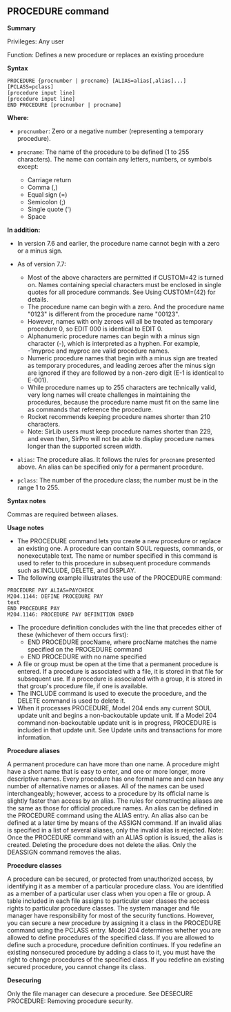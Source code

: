 ## PROCEDURE command

**Summary**

Privileges: Any user

Function: Defines a new procedure or replaces an existing procedure

**Syntax**

```
PROCEDURE {procnumber | procname} [ALIAS=alias[,alias]...] [PCLASS=pclass]
[procedure input line]
[procedure input line]
END PROCEDURE [procnumber | procname]
```

**Where:**

* `procnumber`: Zero or a negative number (representing a temporary procedure).
* `procname`: The name of the procedure to be defined (1 to 255 characters). The name can contain any letters, numbers, or symbols except:

    * Carriage return
    * Comma (,)
    * Equal sign (=)
    * Semicolon (;)
    * Single quote (')
    * Space

**In addition:**

* In version 7.6 and earlier, the procedure name cannot begin with a zero or a minus sign.
* As of version 7.7:
    * Most of the above characters are permitted if CUSTOM=42 is turned on. Names containing special characters must be enclosed in single quotes for all procedure commands. See Using CUSTOM=(42) for details.
    * The procedure name can begin with a zero. And the procedure name "0123" is different from the procedure name "00123".
    * However, names with only zeroes will all be treated as temporary procedure 0, so EDIT 000 is identical to EDIT 0.
    * Alphanumeric procedure names can begin with a minus sign character (-), which is interpreted as a hyphen. For example, -1myproc and myproc are valid procedure names.
    * Numeric procedure names that begin with a minus sign are treated as temporary procedures, and leading zeroes after the minus sign are ignored if they are followed by a non-zero digit (E-1 is identical to E-001).
    * While procedure names up to 255 characters are technically valid, very long names will create challenges in maintaining the procedures, because the procedure name must fit on the same line as commands that reference the procedure.
    * Rocket recommends keeping procedure names shorter than 210 characters.
    * Note: SirLib users must keep procedure names shorter than 229, and even then, SirPro will not be able to display procedure names longer than the supported screen width.

* `alias`: The procedure alias. It follows the rules for `procname` presented above. An alias can be specified only for a permanent procedure.
* `pclass`: The number of the procedure class; the number must be in the range 1 to 255.

**Syntax notes**

Commas are required between aliases.

**Usage notes**

* The PROCEDURE command lets you create a new procedure or replace an existing one. A procedure can contain SOUL requests, commands, or nonexecutable text. The name or number specified in this command is used to refer to this procedure in subsequent procedure commands such as INCLUDE, DELETE, and DISPLAY.
* The following example illustrates the use of the PROCEDURE command:
```
PROCEDURE PAY ALIAS=PAYCHECK
M204.1144: DEFINE PROCEDURE PAY
text
END PROCEDURE PAY
M204.1146: PROCEDURE PAY DEFINITION ENDED
```
* The procedure definition concludes with the line that precedes either of these (whichever of them occurs first):
    * END PROCEDURE procName, where procName matches the name specified on the PROCEDURE command
    * END PROCEDURE with no name specified
* A file or group must be open at the time that a permanent procedure is entered. If a procedure is associated with a file, it is stored in that file for subsequent use. If a procedure is associated with a group, it is stored in that group's procedure file, if one is available.
* The INCLUDE command is used to execute the procedure, and the DELETE command is used to delete it.
* When it processes PROCEDURE, Model 204 ends any current SOUL update unit and begins a non-backoutable update unit. If a Model 204 command non-backoutable update unit is in progress, PROCEDURE is included in that update unit. See Update units and transactions for more information.

**Procedure aliases**

A permanent procedure can have more than one name. A procedure might have a short name that is easy to enter, and one or more longer, more descriptive names. Every procedure has one formal name and can have any number of alternative names or aliases. All of the names can be used interchangeably; however, access to a procedure by its official name is slightly faster than access by an alias. The rules for constructing aliases are the same as those for official procedure names. An alias can be defined in the PROCEDURE command using the ALIAS entry. An alias also can be defined at a later time by means of the ASSIGN command. If an invalid alias is specified in a list of several aliases, only the invalid alias is rejected. Note: Once the PROCEDURE command with an ALIAS option is issued, the alias is created. Deleting the procedure does not delete the alias. Only the DEASSIGN command removes the alias.

**Procedure classes**

A procedure can be secured, or protected from unauthorized access, by identifying it as a member of a particular procedure class. You are identified as a member of a particular user class when you open a file or group. A table included in each file assigns to particular user classes the access rights to particular procedure classes. The system manager and file manager have responsibility for most of the security functions. However, you can secure a new procedure by assigning it a class in the PROCEDURE command using the PCLASS entry. Model 204 determines whether you are allowed to define procedures of the specified class. If you are allowed to define such a procedure, procedure definition continues. If you redefine an existing nonsecured procedure by adding a class to it, you must have the right to change procedures of the specified class. If you redefine an existing secured procedure, you cannot change its class.

**Desecuring**

Only the file manager can desecure a procedure. See DESECURE PROCEDURE: Removing procedure security.
